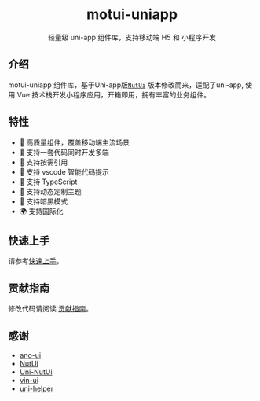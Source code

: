 <h1 align="center">motui-uniapp</h1>
<p align="center">轻量级 uni-app 组件库，支持移动端 H5 和 小程序开发</p>

## 介绍

motui-uniapp 组件库，基于Uni-app版[`NutUi`](https://nutui.jd.com/#/) 版本修改而来，适配了uni-app, 使用 Vue 技术栈开发小程序应用，开箱即用，拥有丰富的业务组件。

## 特性

- 🚀 高质量组件，覆盖移动端主流场景
- 💪 支持一套代码同时开发多端
- 🍭 支持按需引用
- 🎉 支持 vscode 智能代码提示
- 💪 支持 TypeScript
- 💪 支持动态定制主题
- 🍭 支持暗黑模式
- 🌍 支持国际化

## 快速上手

请参考[快速上手](https://motui.cvcvcvcv.com/guide/quick-start.html)。

## 贡献指南

修改代码请阅读 [贡献指南](https://github.com/jynba/motui-uniapp/CONTRIBUTING.md)。


## 感谢

- [ano-ui](https://github.com/ano-ui/ano-ui)
- [NutUi](https://github.com/jdf2e/nutui)
- [Uni-NutUi](https://github.com/jwaterwater/uni-nutui)
- [vin-ui](https://github.com/vingogo/vin-ui)
- [uni-helper](https://github.com/uni-helper)
